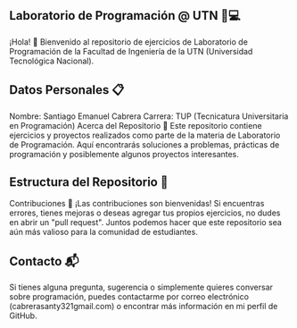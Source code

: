 ## Laboratorio de Programación @ UTN 🧪💻
¡Hola! 👋 Bienvenido al repositorio de ejercicios de Laboratorio de Programación de la Facultad de Ingeniería de la UTN (Universidad Tecnológica Nacional).

## Datos Personales 📋
Nombre: Santiago Emanuel Cabrera
Carrera: TUP (Tecnicatura Universitaria en Programación)
Acerca del Repositorio 📁
Este repositorio contiene ejercicios y proyectos realizados como parte de la materia de Laboratorio de Programación. Aquí encontrarás soluciones a problemas, prácticas de programación y posiblemente algunos proyectos interesantes.

## Estructura del Repositorio 📂
Contribuciones 🤝
¡Las contribuciones son bienvenidas! Si encuentras errores, tienes mejoras o deseas agregar tus propios ejercicios, no dudes en abrir un "pull request". Juntos podemos hacer que este repositorio sea aún más valioso para la comunidad de estudiantes.

## Contacto 📬
Si tienes alguna pregunta, sugerencia o simplemente quieres conversar sobre programación, puedes contactarme por correo electrónico (cabrerasanty321gmail.com) o encontrar más información en mi perfil de GitHub.
